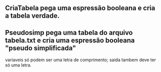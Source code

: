 ## CriaTabela pega uma espressão booleana e cria a tabela verdade.

## Pseudosimp pega uma tabela do arquivo tabela.txt e cria uma espressão booleana "pseudo simplificada"
variaveis só podem ser uma letra de comprimento; saida tambem deve ter só uma letra.
